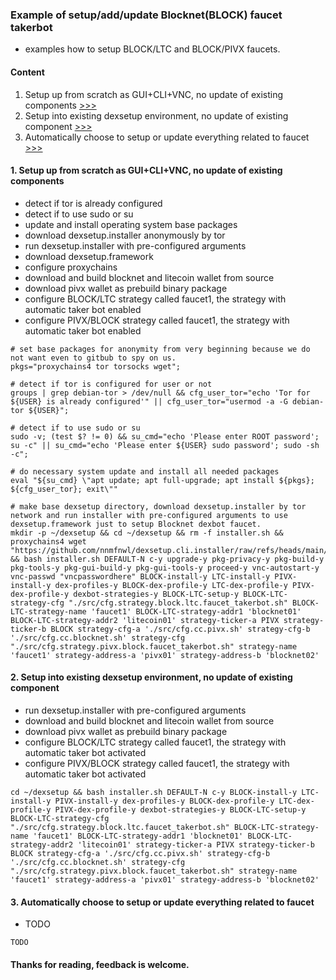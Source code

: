 ### Example of setup/add/update Blocknet(BLOCK) faucet takerbot
  * examples how to setup BLOCK/LTC and BLOCK/PIVX faucets.

#### Content
  1. Setup up from scratch as GUI+CLI+VNC, no update of existing components [>>>](https://github.com/nnmfnwl/dexsetup.cli.installer/edit/main/doc/blocknet.faucet.takerbot.md#1-setup-up-from-scratch-as-guiclivnc-no-update-of-existing-components)
  2. Setup into existing dexsetup environment, no update of existing component [>>>](https://github.com/nnmfnwl/dexsetup.cli.installer/edit/main/doc/blocknet.faucet.takerbot.md#2-setup-into-existing-dexsetup-environment-no-update-of-existing-component)
  3. Automatically choose to setup or update everything related to faucet [>>>](https://github.com/nnmfnwl/dexsetup.cli.installer/edit/main/doc/blocknet.faucet.takerbot.md#3-automatically-choose-to-setup-or-update-everything-related-to-faucet)

#### 1. Setup up from scratch as GUI+CLI+VNC, no update of existing components
  * detect if tor is already configured
  * detect if to use sudo or su
  * update and install operating system base packages
  * download dexsetup.installer anonymously by tor
  * run dexsetup.installer with pre-configured arguments
  * download dexsetup.framework
  * configure proxychains
  * download and build blocknet and litecoin wallet from source
  * download pivx wallet as prebuild binary package
  * configure BLOCK/LTC strategy called faucet1, the strategy with automatic taker bot enabled
  * configure PIVX/BLOCK strategy called faucet1, the strategy with automatic taker bot enabled
  
```
# set base packages for anonymity from very beginning because we do not want even to gitbub to spy on us.
pkgs="proxychains4 tor torsocks wget";

# detect if tor is configured for user or not
groups | grep debian-tor > /dev/null && cfg_user_tor="echo 'Tor for ${USER} is already configured'" || cfg_user_tor="usermod -a -G debian-tor ${USER}";

# detect if to use sudo or su
sudo -v; (test $? != 0) && su_cmd="echo 'Please enter ROOT password'; su -c" || su_cmd="echo 'Please enter ${USER} sudo password'; sudo -sh -c";

# do necessary system update and install all needed packages
eval "${su_cmd} \"apt update; apt full-upgrade; apt install ${pkgs}; ${cfg_user_tor}; exit\""

# make base dexsetup directory, download dexsetup.installer by tor network and run installer with pre-configured arguments to use dexsetup.framework just to setup Blocknet dexbot faucet.
mkdir -p ~/dexsetup && cd ~/dexsetup && rm -f installer.sh && proxychains4 wget "https://github.com/nnmfnwl/dexsetup.cli.installer/raw/refs/heads/main/installer.sh" && bash installer.sh DEFAULT-N c-y upgrade-y pkg-privacy-y pkg-build-y pkg-tools-y pkg-gui-build-y pkg-gui-tools-y proceed-y vnc-autostart-y vnc-passwd "vncpasswordhere" BLOCK-install-y LTC-install-y PIVX-install-y dex-profiles-y BLOCK-dex-profile-y LTC-dex-profile-y PIVX-dex-profile-y dexbot-strategies-y BLOCK-LTC-setup-y BLOCK-LTC-strategy-cfg "./src/cfg.strategy.block.ltc.faucet_takerbot.sh" BLOCK-LTC-strategy-name 'faucet1' BLOCK-LTC-strategy-addr1 'blocknet01' BLOCK-LTC-strategy-addr2 'litecoin01' strategy-ticker-a PIVX strategy-ticker-b BLOCK strategy-cfg-a './src/cfg.cc.pivx.sh' strategy-cfg-b './src/cfg.cc.blocknet.sh' strategy-cfg "./src/cfg.strategy.pivx.block.faucet_takerbot.sh" strategy-name 'faucet1' strategy-address-a 'pivx01' strategy-address-b 'blocknet02' 
```

#### 2. Setup into existing dexsetup environment, no update of existing component
  * run dexsetup.installer with pre-configured arguments
  * download and build blocknet and litecoin wallet from source
  * download pivx wallet as prebuild binary package
  * configure BLOCK/LTC strategy called faucet1, the strategy with automatic taker bot activated
  * configure PIVX/BLOCK strategy called faucet1, the strategy with automatic taker bot activated
```
cd ~/dexsetup && bash installer.sh DEFAULT-N c-y BLOCK-install-y LTC-install-y PIVX-install-y dex-profiles-y BLOCK-dex-profile-y LTC-dex-profile-y PIVX-dex-profile-y dexbot-strategies-y BLOCK-LTC-setup-y BLOCK-LTC-strategy-cfg "./src/cfg.strategy.block.ltc.faucet_takerbot.sh" BLOCK-LTC-strategy-name 'faucet1' BLOCK-LTC-strategy-addr1 'blocknet01' BLOCK-LTC-strategy-addr2 'litecoin01' strategy-ticker-a PIVX strategy-ticker-b BLOCK strategy-cfg-a './src/cfg.cc.pivx.sh' strategy-cfg-b './src/cfg.cc.blocknet.sh' strategy-cfg "./src/cfg.strategy.pivx.block.faucet_takerbot.sh" strategy-name 'faucet1' strategy-address-a 'pivx01' strategy-address-b 'blocknet02' 
```

#### 3. Automatically choose to setup or update everything related to faucet
  * TODO
```
TODO
```

#### Thanks for reading, feedback is welcome.
